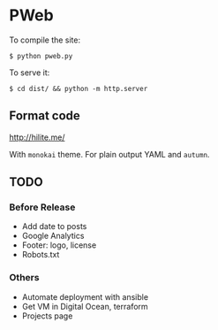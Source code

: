 PWeb
====

To compile the site:

    $ python pweb.py

To serve it:

    $ cd dist/ && python -m http.server

Format code
-----------

http://hilite.me/

With `monokai` theme. For plain output YAML and `autumn`.

TODO
----

### Before Release
- Add date to posts
- Google Analytics
- Footer: logo, license
- Robots.txt

### Others
- Automate deployment with ansible
- Get VM in Digital Ocean, terraform
- Projects page
